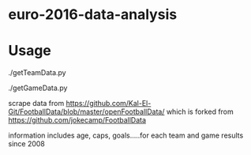 # euro-2016-data-analysis

# Usage 

./getTeamData.py <teamname>


./getGameData.py

 scrape data from https://github.com/Kal-El-Git/FootballData/blob/master/openFootballData/
 which is forked from https://github.com/jokecamp/FootballData

 information includes age, caps, goals.....for each team
 and game results since 2008

